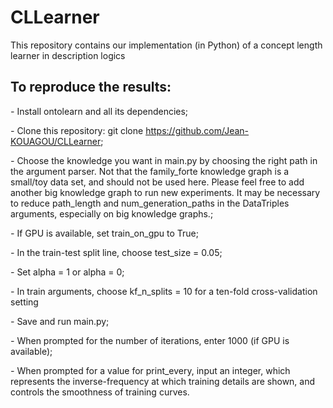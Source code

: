 # CLLearner
This repository contains our implementation (in Python) of a concept length learner in description logics

## To reproduce the results:
*-* Install ontolearn and all its dependencies;

*-* Clone this repository: git clone https://github.com/Jean-KOUAGOU/CLLearner;

*-* Choose the knowledge you want in main.py by choosing the right path in the argument parser. Not that the family\_forte knowledge graph is a small/toy data set, and should not be used here. Please feel free to add another big knowledge graph to run new experiments. It may be necessary to reduce path\_length and num\_generation_paths in the DataTriples arguments, especially on big knowledge graphs.;

*-* If GPU is available, set train_on_gpu to True;

*-* In the train-test split line, choose test_size = 0.05;

*-* Set alpha = 1 or alpha = 0;

*-* In train arguments, choose kf\_n\_splits = 10 for a ten-fold cross-validation setting

*-* Save and run main.py;

*-* When prompted for the number of iterations, enter 1000 (if GPU is available);

*-* When prompted for a value for print_every, input an integer, which represents the inverse-frequency at which training details are shown, and controls the smoothness of training curves. 
